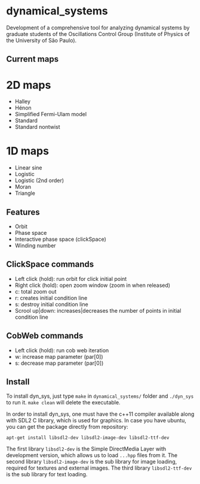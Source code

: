 # dynamical_systems
Development of a comprehensive tool for analyzing dynamical systems by graduate students of the Oscillations Control Group (Institute of Physics of the University of São Paulo).

## Current maps
# 2D maps
* Halley
* Hénon
* Simplified Fermi-Ulam model
* Standard
* Standard nontwist 

# 1D maps
* Linear sine 
* Logistic
* Logistic (2nd order)
* Moran
* Triangle

## Features
* Orbit 
* Phase space
* Interactive phase space (clickSpace)
* Winding number

## ClickSpace commands
* Left click (hold): run orbit for click initial point
* Right click (hold): open zoom window (zoom in when released)
* c: total zoom out
* r: creates initial condition line
* s: destroy initial condition line
* Scrool up|down: increases|decreases the number of points in initial condition line

## CobWeb commands
* Left click (hold): run cob web iteration
* w: increase map parameter (par[0])
* s: decrease map parameter (par[0])

## Install
To install dyn_sys, just type `make` in `dynamical_systems/` folder and `./dyn_sys` to run it. `make clean` will delete the executable.

In order to install dyn_sys, one must have the c++11 compiler available along with SDL2 C library, which is used for graphics. In case you have ubuntu, you can get the package directly from repository:

`apt-get install libsdl2-dev libsdl2-image-dev libsdl2-ttf-dev`

The first library `libsdl2-dev` is the Simple DirectMedia Layer with development version, which allows us to load `...hpp` files from it.
The second library `libsdl2-image-dev` is the sub library for image loading, required for textures and external images.
The third library `libsdl2-ttf-dev` is the sub library for text loading.
